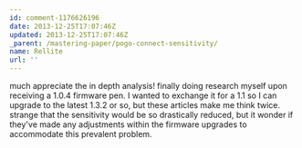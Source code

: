 ```yaml
---
id: comment-1176626196
date: 2013-12-25T17:07:46Z
updated: 2013-12-25T17:07:46Z
_parent: /mastering-paper/pogo-connect-sensitivity/
name: Rellite
url: ''
---
```


much appreciate the in depth analysis! finally doing research myself
upon receiving a 1.0.4 firmware pen. I wanted to exchange it for a 1.1 so I can
upgrade to the latest 1.3.2 or so, but these articles make me think twice. strange
that the sensitivity would be so drastically reduced, but it wonder if they've made
any adjustments within the firmware upgrades to accommodate this prevalent problem.
